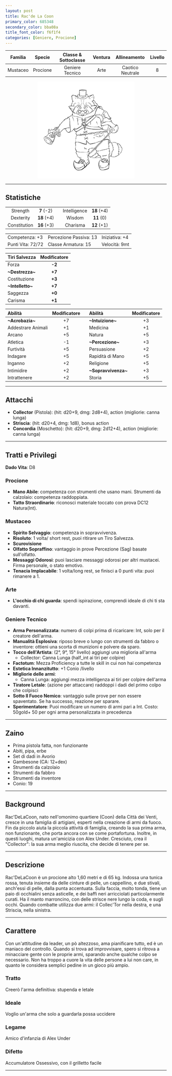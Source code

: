 ```yaml
---
layout: post
title: Rac'de La Coon
primary_color: 685348
secondary_color: bba08a
title_font_color: f6f1f4
categories: [Geniere, Procione]
---
```


| Familia  |  Specie  | Classe & Sottoclasse | Ventura |   Allineamento   | Livello |
| :------: | :------: | :------------------: | :-----: | :--------------: |:-------:|
| Mustaceo | Procione |   Geniere Tecnico    |  Arte   | Caotico Neutrale |    8    |

<div align="center" style="width:60%;margin:auto;">
<img src="/assets/img/Rac'DeLaCoon.jpg" alt="Rac'DeLaCoon" title="Rac'DeLaCoon" >
</div>

---

## Statistiche

|              |             |     |              |             |
| :----------: |:-----------:| :-: | :----------: | :---------: |
|   Strength   | **7** (-2)  |     | Intelligence | **18** (+4) |
|  Dexterity   | **18** (+4) |     |    Wisdom    | **11** (0)  |
| Constitution | **16** (+3) |     |   Charisma   | **12** (+1) |

|                   |                        |                |
|-------------------| ---------------------- |----------------|
| Competenza: +3    | Percezione Passiva: 13 | Iniziativa: +4 |
| Punti Vita: 72/72 | Classe Armatura: 15    | Velocità: 9mt  |

| Tiri Salvezza      | Modificatore |
| :----------------- |:------------:|
| Forza              |    **-2**    |
| **\~Destrezza\~**  |    **+7**    |
| Costituzione       |    **+3**    |
| **\~Intelletto\~** |    **+7**    |
| Saggezza           |    **+0**    |
| Carisma            |    **+1**    |

| Abilità            | Modificatore |     | Abilità               | Modificatore |
| :----------------- |:------------:| :-: |:----------------------|:------------:|
| **\~Acrobazia\~**  |      +7      |     | **\~Intuizione\~**    |      +3      |
| Addestrare Animali |      +1      |     | Medicina              |      +1      |
| Arcano             |      +5      |     | Natura                |      +5      |
| Atletica           |      -1      |     | **\~Percezione\~**    |      +3      |
| Furtività          |      +5      |     | Persuasione           |      +2      |
| Indagare           |      +5      |     | Rapidità di Mano      |      +5      |
| Inganno            |      +2      |     | Religione             |      +5      |
| Intimidire         |      +2      |     | **\~Sopravvivenza\~** |      +3      |
| Intrattenere       |      +2      |     | Storia                |      +5      |

---

## Attacchi

- **Collector** (Pistola): (hit: d20+9, dmg: 2d8+4), action (migliorie: canna lunga)
- **Striscia**: (hit: d20+4, dmg: 1d8), bonus action
- **Concordia** (Moschetto): (hit: d20+9, dmg: 2d12+4), action (migliorie: canna lunga)

---

## Tratti e Privilegi

**Dado Vita**: D8

### Procione

- **Mano Abile**: competenza con strumenti che usano mani. Strumenti da calzolaio: competenza raddoppiata.
- **Tatto Straordinario**: riconosci materiale toccato con prova DC12 Natura(Int).

### Mustaceo

- **Spirito Selvaggio**: competenza in sopravvivenza.
- **Risoluto**: 1 volta/ short rest, puoi ritirare un Tiro Salvezza.
- **Scurovisione**
- **Olfatto Sopraffino**: vantaggio in prove Percezione (Sag) basate sull'olfatto.
- **Messaggi Odorosi**: puoi lasciare messaggi odorosi per altri mustacei. Firma personale, o stato emotivo.
- **Tenacia Implacabile**: 1 volta/long rest, se finisci a 0 punti vita: puoi rimanere a 1.

### Arte

- **L'occhio di chi guarda**: spendi ispirazione, comprendi ideale di chi ti sta davanti.

### Geniere Tecnico

- **Arma Personalizzata**: numero di colpi prima di ricaricare: Int, solo per il creatore dell'arma.
- **Manualità Esplosiva**: riposo breve o lungo con strumenti da fabbro o inventore: ottieni una scorta di munizioni e polvere da sparo.
- **Tocco dell'Artista**: (2°, 9°, 15° livello) aggiungi una miglioria all'arma
  - Collector: Canna Lunga (half_int ai tiri per colpire)
- **Factotum**: Mezza Proficiency a tutte le skill in cui non hai competenza
- **Estetica Innanzitutto**: +1 Conio /livello
- **Migliorie delle armi**:
  - Canna Lunga: aggiungi mezza intelligenza ai tiri per colpire dell'arma
- **Tiratore Letale**: (azione per attaccare) raddoppi i dadi del primo colpo che colpisci
- **Sotto Il Fuoco Nemico**: vantaggio sulle prove per non essere spaventato. Se ha successo, reazione per sparare.
- **Sperimentatore**: Puoi modificare un numero di armi pari a Int. Costo: 50gold+ 50 per ogni arma personalizzata in precedenza

---

## Zaino

- Prima pistola fatta, non funzionante
- Abiti, pipa, erbe
- Set di dadi in Avorio
- Gambesone (CA: 12+dex)
- Strumenti da calzolaio
- Strumenti da fabbro
- Strumenti da inventore
- Conio: 19

---

## Background

Rac'DeLaCoon, nato nell'omonimo quartiere (Coon) della Città dei Venti, cresce in una famiglia di artigiani, esperti nella creazione di armi da fuoco. Fin da piccolo aiuta la piccola attività di famiglia, creando la sua prima arma, non funzionante, che porta ancora con se come portafortuna. Inoltre, in questi luoghi, matura un'amicizia con Alex Under. Cresciuto, crea il "Collector": la sua arma meglio riuscita, che decide di tenere per se.

---

## Descrizione

Rac'DeLaCoon è un procione alto 1,60 metri e di 65 kg. Indossa una tunica rossa, tenuta insieme da delle cinture di pelle, un cappellino, e due stivali, anch'essi di pelle, dalla punta accentuata. Sulla faccia, molto tonda, tiene un paio di occhialini senza asticelle, e dei baffi neri arricciolati particolarmente curati. Ha il manto marroncino, con delle strisce nere lungo la coda, e sugli occhi. Quando combatte utilizza due armi: il Collec'Tor nella destra, e una Striscia, nella sinistra.

---

## Carattere

Con un'attitudine da leader, un pò altezzoso, ama pianificare tutto, ed è un maniaco del controllo. Quando si trova ad improvvisare, spero si ritrova a minacciare gente con le proprie armi, sparando anche qualche colpo se necessario. Non ha troppo a cuore la vita delle persone a lui non care, in quanto le considera semplici pedine in un gioco più ampio.

### Tratto

Creerò l'arma definitiva: stupenda e letale

### Ideale

Voglio un'arma che solo a guardarla possa uccidere

### Legame

Amico d'infanzia di Alex Under

### Difetto

Accumulatore Ossessivo, con il grilletto facile

---
